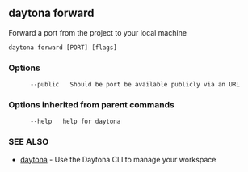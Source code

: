 ## daytona forward

Forward a port from the project to your local machine

```
daytona forward [PORT] [flags]
```

### Options

```
      --public   Should be port be available publicly via an URL
```

### Options inherited from parent commands

```
      --help   help for daytona
```

### SEE ALSO

* [daytona](daytona.md)	 - Use the Daytona CLI to manage your workspace

